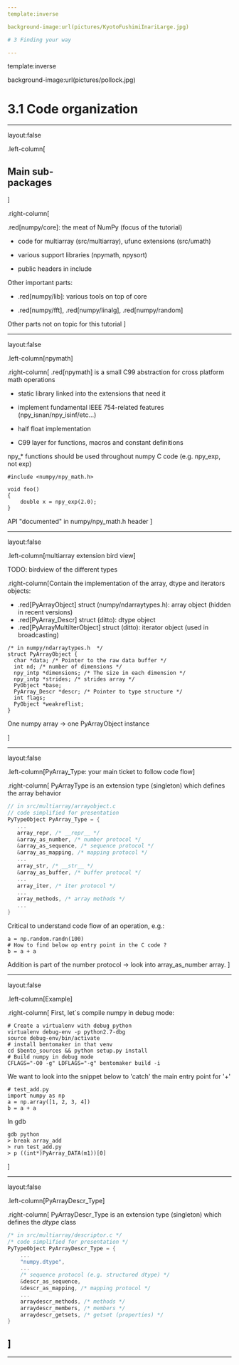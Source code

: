 ```yaml
---
template:inverse

background-image:url(pictures/KyotoFushimiInariLarge.jpg)

# 3 Finding your way

---
```

template:inverse

background-image:url(pictures/pollock.jpg)

# 3.1 Code organization

---

layout:false

.left-column[
  ## Main sub-<br/>packages
]

.right-column[

.red[numpy/core]: the meat of NumPy (focus of the tutorial)

- code for multiarray (src/multiarray), ufunc extensions (src/umath)

- various support libraries (npymath, npysort)

- public headers in include

Other important parts:

- .red[numpy/lib]: various tools on top of core

- .red[numpy/fft], .red[numpy/linalg], .red[numpy/random]

Other parts not on topic for this tutorial
]

---
layout:false

.left-column[npymath]

.right-column[
.red[npymath] is a small C99 abstraction for cross platform math operations

- static library linked into the extensions that need it

- implement fundamental IEEE 754-related features (npy_isnan/npy_isinf/etc...)

- half float implementation

- C99 layer for functions, macros and constant definitions

npy_* functions should be used throughout numpy C code (e.g. npy_exp, not exp)

```
#include <numpy/npy_math.h>

void foo()
{
	double x = npy_exp(2.0);
}
```

API "documented" in numpy/npy_math.h header
]

---
layout:false

.left-column[multiarray extension bird view]

TODO: birdview of the different types

.right-column[Contain the implementation of the array, dtype and iterators
objects:

- .red[PyArrayObject] struct (numpy/ndarraytypes.h): array object (hidden in recent versions)
- .red[PyArray_Descr] struct (ditto): dtype object
- .red[PyArrayMultiIterObject] struct (ditto): iterator object (used in broadcasting)

```
/* in numpy/ndarraytypes.h  */
struct PyArrayObject {
  char *data; /* Pointer to the raw data buffer */
  int nd; /* number of dimensions */
  npy_intp *dimensions; /* The size in each dimension */
  npy_intp *strides; /* strides array */
  PyObject *base;
  PyArray_Descr *descr; /* Pointer to type structure */
  int flags;
  PyObject *weakreflist;
}
```

One numpy array -> one PyArrayObject instance

]

---

layout:false

.left-column[PyArray_Type: your main ticket to follow code flow]

.right-column[
PyArrayType is an extension type (singleton) which defines the array behavior

```c
// in src/multiarray/arrayobject.c
// code simplified for presentation
PyTypeObject PyArray_Type = {
   ...
   array_repr, /* __repr__ */
   &array_as_number, /* number protocol */
   &array_as_sequence, /* sequence protocol */
   &array_as_mapping, /* mapping protocol */
   ...
   array_str, /* __str__ */
   &array_as_buffer, /* buffer protocol */
   ...
   array_iter, /* iter protocol */
   ...
   array_methods, /* array methods */
   ...
}
```

Critical to understand code flow of an operation, e.g.:

```
a = np.random.randn(100)
# How to find below op entry point in the C code ?
b = a + a
```

Addition is part of the number protocol -> look into array_as_number array.
]

---
layout:false

.left-column[Example]

.right-column[
First, let`s compile numpy in debug mode:

```
# Create a virtualenv with debug python
virtualenv debug-env -p python2.7-dbg
source debug-env/bin/activate
# install bentomaker in that venv
cd $bento_sources && python setup.py install
# Build numpy in debug mode
CFLAGS="-O0 -g" LDFLAGS="-g" bentomaker build -i
```

We want to look into the snippet below to 'catch' the main entry point for '+'

```
# test_add.py
import numpy as np
a = np.array([1, 2, 3, 4])
b = a + a
```

In gdb

```
gdb python
> break array_add
> run test_add.py
> p ((int*)PyArray_DATA(m1))[0]
```

]

---
layout:false

.left-column[PyArrayDescr_Type]

.right-column[
PyArrayDescr_Type is an extension type (singleton) which defines the *dtype* class

```c
/* in src/multiarray/descriptor.c */
/* code simplified for presentation */
PyTypeObject PyArrayDescr_Type = {
    ...
    "numpy.dtype",
    ...
    /* sequence protocol (e.g. structured dtype) */
    &descr_as_sequence,
    &descr_as_mapping, /* mapping protocol */
    ...
    arraydescr_methods, /* methods */
    arraydescr_members, /* members */
    arraydescr_getsets, /* getset (properties) */
}
```

]
---

---
<!--
#Headers: ``numpy.get_include()``

# Exercise:

Try to fix https://github.com/numpy/numpy/issues/2592

	- find out where the meat of the functionality is implemented
	- can you understand the bug ?
	- fix it !
-->
